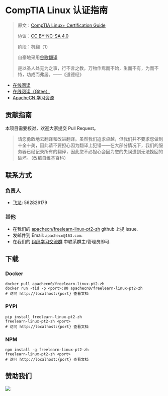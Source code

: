 # CompTIA Linux 认证指南

> 原文：[CompTIA Linux+ Certification Guide](https://libgen.rs/book/index.php?md5=1D0BEDF2E9AB87F7188D92631B85ED3E)
>
> 协议：[CC BY-NC-SA 4.0](http://creativecommons.org/licenses/by-nc-sa/4.0/)
>
> 阶段：机翻（1）
>
> 自豪地采用[谷歌翻译](https://translate.google.cn/)
> 
> 是以圣人处无为之事，行不言之教，万物作焉而不始，生而不有，为而不恃，功成而弗居。——《道德经》

* [在线阅读](https://linux2.apachecn.org)
* [在线阅读（Gitee）](https://apachecn.gitee.io/doc-template/)
* [ApacheCN 学习资源](http://docs.apachecn.org/)

## 贡献指南

本项目需要校对，欢迎大家提交 Pull Request。

> 请您勇敢地去翻译和改进翻译。虽然我们追求卓越，但我们并不要求您做到十全十美，因此请不要担心因为翻译上犯错——在大部分情况下，我们的服务器已经记录所有的翻译，因此您不必担心会因为您的失误遭到无法挽回的破坏。（改编自维基百科）

## 联系方式

### 负责人

* [飞龙](https://github.com/wizardforcel): 562826179

### 其他

*   在我们的 [apachecn/freelearn-linux-pt2-zh](https://github.com/apachecn/freelearn-linux-pt2-zh) github 上提 issue.
*   发邮件到 Email: `apachecn@163.com`.
*   在我们的 [组织学习交流群](http://www.apachecn.org/organization/348.html) 中联系群主/管理员即可.

## 下载

### Docker

```
docker pull apachecn0/freelearn-linux-pt2-zh
docker run -tid -p <port>:80 apachecn0/freelearn-linux-pt2-zh
# 访问 http://localhost:{port} 查看文档
```

### PYPI

```
pip install freelearn-linux-pt2-zh
freelearn-linux-pt2-zh <port>
# 访问 http://localhost:{port} 查看文档
```

### NPM

```
npm install -g freelearn-linux-pt2-zh
freelearn-linux-pt2-zh <port>
# 访问 http://localhost:{port} 查看文档
```

## 赞助我们

![](http://data.apachecn.org/img/about/donate.jpg)
